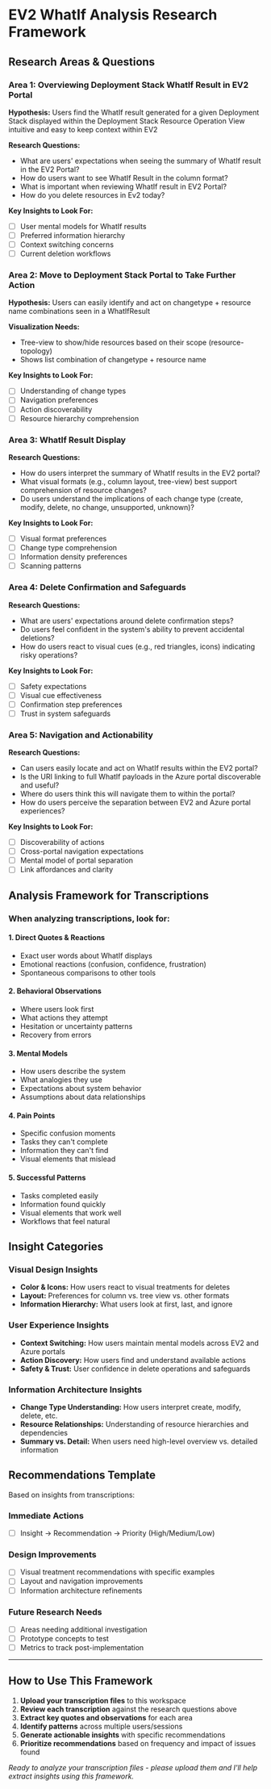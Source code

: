# EV2 WhatIf Analysis Research Framework

## Research Areas & Questions

### Area 1: Overviewing Deployment Stack WhatIf Result in EV2 Portal

**Hypothesis:** Users find the WhatIf result generated for a given Deployment Stack displayed within the Deployment Stack Resource Operation View intuitive and easy to keep context within EV2

**Research Questions:**
- What are users' expectations when seeing the summary of WhatIf result in the EV2 Portal?
- How do users want to see WhatIf Result in the column format?
- What is important when reviewing WhatIf result in EV2 Portal?
- How do you delete resources in Ev2 today?

**Key Insights to Look For:**
- [ ] User mental models for WhatIf results
- [ ] Preferred information hierarchy
- [ ] Context switching concerns
- [ ] Current deletion workflows

### Area 2: Move to Deployment Stack Portal to Take Further Action

**Hypothesis:** Users can easily identify and act on changetype + resource name combinations seen in a WhatIfResult

**Visualization Needs:**
- Tree-view to show/hide resources based on their scope (resource-topology)
- Shows list combination of changetype + resource name

**Key Insights to Look For:**
- [ ] Understanding of change types
- [ ] Navigation preferences
- [ ] Action discoverability
- [ ] Resource hierarchy comprehension

### Area 3: WhatIf Result Display

**Research Questions:**
- How do users interpret the summary of WhatIf results in the EV2 portal?
- What visual formats (e.g., column layout, tree-view) best support comprehension of resource changes?
- Do users understand the implications of each change type (create, modify, delete, no change, unsupported, unknown)?

**Key Insights to Look For:**
- [ ] Visual format preferences
- [ ] Change type comprehension
- [ ] Information density preferences
- [ ] Scanning patterns

### Area 4: Delete Confirmation and Safeguards

**Research Questions:**
- What are users' expectations around delete confirmation steps?
- Do users feel confident in the system's ability to prevent accidental deletions?
- How do users react to visual cues (e.g., red triangles, icons) indicating risky operations?

**Key Insights to Look For:**
- [ ] Safety expectations
- [ ] Visual cue effectiveness
- [ ] Confirmation step preferences
- [ ] Trust in system safeguards

### Area 5: Navigation and Actionability

**Research Questions:**
- Can users easily locate and act on WhatIf results within the EV2 portal?
- Is the URI linking to full WhatIf payloads in the Azure portal discoverable and useful?
- Where do users think this will navigate them to within the portal?
- How do users perceive the separation between EV2 and Azure portal experiences?

**Key Insights to Look For:**
- [ ] Discoverability of actions
- [ ] Cross-portal navigation expectations
- [ ] Mental model of portal separation
- [ ] Link affordances and clarity

## Analysis Framework for Transcriptions

### When analyzing transcriptions, look for:

#### 1. Direct Quotes & Reactions
- Exact user words about WhatIf displays
- Emotional reactions (confusion, confidence, frustration)
- Spontaneous comparisons to other tools

#### 2. Behavioral Observations
- Where users look first
- What actions they attempt
- Hesitation or uncertainty patterns
- Recovery from errors

#### 3. Mental Models
- How users describe the system
- What analogies they use
- Expectations about system behavior
- Assumptions about data relationships

#### 4. Pain Points
- Specific confusion moments
- Tasks they can't complete
- Information they can't find
- Visual elements that mislead

#### 5. Successful Patterns
- Tasks completed easily
- Information found quickly
- Visual elements that work well
- Workflows that feel natural

## Insight Categories

### Visual Design Insights
- **Color & Icons:** How users react to visual treatments for deletes
- **Layout:** Preferences for column vs. tree view vs. other formats
- **Information Hierarchy:** What users look at first, last, and ignore

### User Experience Insights
- **Context Switching:** How users maintain mental models across EV2 and Azure portals
- **Action Discovery:** How users find and understand available actions
- **Safety & Trust:** User confidence in delete operations and safeguards

### Information Architecture Insights
- **Change Type Understanding:** How users interpret create, modify, delete, etc.
- **Resource Relationships:** Understanding of resource hierarchies and dependencies
- **Summary vs. Detail:** When users need high-level overview vs. detailed information

## Recommendations Template

Based on insights from transcriptions:

### Immediate Actions
- [ ] Insight → Recommendation → Priority (High/Medium/Low)

### Design Improvements
- [ ] Visual treatment recommendations with specific examples
- [ ] Layout and navigation improvements
- [ ] Information architecture refinements

### Future Research Needs
- [ ] Areas needing additional investigation
- [ ] Prototype concepts to test
- [ ] Metrics to track post-implementation

---

## How to Use This Framework

1. **Upload your transcription files** to this workspace
2. **Review each transcription** against the research questions above
3. **Extract key quotes and observations** for each area
4. **Identify patterns** across multiple users/sessions
5. **Generate actionable insights** with specific recommendations
6. **Prioritize recommendations** based on frequency and impact of issues found

*Ready to analyze your transcription files - please upload them and I'll help extract insights using this framework.*